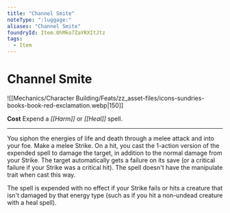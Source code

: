 ```yaml
---
title: "Channel Smite"
noteType: ":luggage:"
aliases: "Channel Smite"
foundryId: Item.0hMko7ZaYRXItJtz
tags:
  - Item
---
```


# Channel Smite
![[Mechanics/Character Building/Feats/zz_asset-files/icons-sundries-books-book-red-exclamation.webp|150]]

**Cost** Expend a _[[Harm]]_ or _[[Heal]]_ spell.

* * *

You siphon the energies of life and death through a melee attack and into your foe. Make a melee Strike. On a hit, you cast the 1-action version of the expended spell to damage the target, in addition to the normal damage from your Strike. The target automatically gets a failure on its save (or a critical failure if your Strike was a critical hit). The spell doesn't have the manipulate trait when cast this way.

The spell is expended with no effect if your Strike fails or hits a creature that isn't damaged by that energy type (such as if you hit a non-undead creature with a heal spell).
